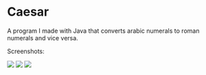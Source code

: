 Caesar
======

A program I made with Java that converts arabic numerals to roman numerals and vice versa.

Screenshots:

<img src=http://imgur.com/1OtWq4z>


<img src=http://imgur.com/GAZ39PB>


<img src=http://imgur.com/FcrQdnI>
